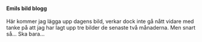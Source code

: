 #### Emils bild blogg

Här kommer jag lägga upp dagens bild, verkar dock inte gå nått vidare med tanke på att jag har lagt upp tre bilder de senaste två månaderna. Men snart så... Ska bara...
